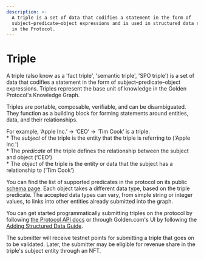 ```yaml
---
description: >-
  A triple is a set of data that codifies a statement in the form of
  subject–predicate–object expressions and is used in structured data statements
  in the Protocol.
---
```


# Triple

A triple (also know as a 'fact triple', 'semantic triple', 'SPO triple') is a set of data that codifies a statement in the form of subject–predicate–object expressions. Triples represent the base unit of knowledge in the Golden Protocol's Knowledge Graph.

Triples are portable, composable, verifiable, and can be disambiguated. They function as a building block for forming statements around entities, data, and their relationships.

For example, ‘Apple Inc.’ → ‘CEO’ → ‘Tim Cook’ is a triple.\
\* The _subject_ of the triple is the entity that the triple is referring to ('Apple Inc.')\
\* The _predicate_ of the triple defines the relationship between the subject and object (‘CEO’)\
\* The _object_ of the triple is the entity or data that the subject has a relationship to (‘Tim Cook’)

You can find the list of supported predicates in the protocol on its public [schema page](https://dapp.golden.xyz/schema). Each object takes a different data type, based on the triple predicate. The accepted data types can vary, from simple string or integer values, to links into other entities already submitted into the graph.

You can get started programmatically submitting triples on the protocol by following [the Protocol API docs](https://app.gitbook.com/o/GxTwjp9KiiL0b4GGYCBj/s/DDs2CreQGfhAB63p7YMp/\~/changes/KHNOU1ZmkB5JTBXHBbMf/api/readme) or through Golden.com's UI by following the [Adding Structured Data Guide](https://www.notion.so/goldenhq/Adding-Structured-Data-Guide-ae657337bf4f4e54ae4402df083c76ac).

The submitter will receive testnet points for submitting a triple that goes on to be validated. Later, the submitter may be eligible for revenue share in the triple's subject entity through an NFT.
